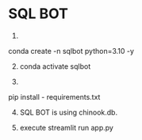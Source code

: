 # SQL BOT

1. 
conda create -n sqlbot python=3.10 -y

2. conda activate sqlbot

3.
pip install - requirements.txt

4. SQL BOT is using chinook.db.

5. execute 
streamlit run app.py